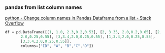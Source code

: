 ###  pandas from list column names


[python - Change column names in Pandas Dataframe from a list - Stack Overflow](https://stackoverflow.com/questions/45468630/change-column-names-in-pandas-dataframe-from-a-list "python - Change column names in Pandas Dataframe from a list - Stack Overflow")


 

```python
df = pd.DataFrame([[1, 1.0, 2.3,0.2,0.53], [2, 3.35, 2.0,0.2,0.65], [2,3.4, 
       2.0,0.25,0.55], [3,3.4,2.0,0.25,0.55], [1,3.4,2.0,0.25,0.55], 
       [3,3.4,2.0,0.25,0.55]], 
       columns=["ID", "A", "B","C","D"])
```
